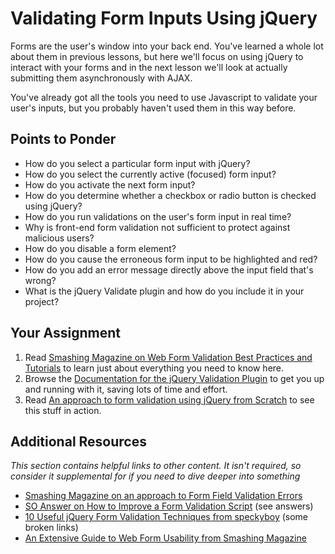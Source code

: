 # Validating Form Inputs Using jQuery

Forms are the user's window into your back end.  You've learned a whole lot about them in previous lessons, but here we'll focus on using jQuery to interact with your forms and in the next lesson we'll look at actually submitting them asynchronously with AJAX.  

You've already got all the tools you need to use Javascript to validate your user's inputs, but you probably haven't used them in this way before.

## Points to Ponder

* How do you select a particular form input with jQuery?
* How do you select the currently active (focused) form input?
* How do you activate the next form input?
* How do you determine whether a checkbox or radio button is checked using jQuery?
* How do you run validations on the user's form input in real time?
* Why is front-end form validation not sufficient to protect against malicious users?
* How do you disable a form element?
* How do you cause the erroneous form input to be highlighted and red?
* How do you add an error message directly above the input field that's wrong?
* What is the jQuery Validate plugin and how do you include it in your project?

## Your Assignment

1. Read [Smashing Magazine on Web Form Validation Best Practices and Tutorials](http://www.smashingmagazine.com/2009/07/07/web-form-validation-best-practices-and-tutorials/) to learn just about everything you need to know here.
2. Browse the [Documentation for the jQuery Validation Plugin](http://jqueryvalidation.org/documentation/) to get you up and running with it, saving lots of time and effort.
3. Read [An approach to form validation using jQuery from Scratch](http://www.techliance.com/blog/form-validation-with-jquery-from-scratch/) to see this stuff in action.

## Additional Resources

*This section contains helpful links to other content. It isn't required, so consider it supplemental for if you need to dive deeper into something*

* [Smashing Magazine on an approach to Form Field Validation Errors](http://uxdesign.smashingmagazine.com/2012/06/27/form-field-validation-errors-only-approach/)
* [SO Answer on How to Improve a Form Validation Script](http://stackoverflow.com/questions/15060292/a-simple-jquery-form-validation-script) (see answers)
* [10 Useful jQuery Form Validation Techniques from speckyboy](http://speckyboy.com/2009/12/17/10-useful-jquery-form-validation-techniques-and-tutorials-2/) (some broken links)
* [An Extensive Guide to Web Form Usability from Smashing Magazine](http://uxdesign.smashingmagazine.com/2011/11/08/extensive-guide-web-form-usability/)
